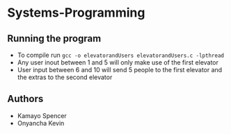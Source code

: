 # Systems-Programming

## Running the program
- To compile run `gcc -o elevatorandUsers elevatorandUsers.c -lpthread`
- Any user inout between 1 and 5 will only make use of the first elevator
- User input between 6 and 10 will send 5 people to the first elevator and the extras to the second elevator

## Authors
- Kamayo Spencer
- Onyancha Kevin
